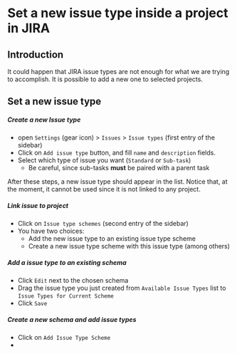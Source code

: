  # Set a new issue type inside a project in JIRA
 
 ## Introduction
 It could happen that JIRA issue types are not enough for what we are trying to accomplish. It is possible to add a new one to selected projects.
 
 ## Set a new issue type
 
 ##### Create a new Issue type
- open `Settings` (gear icon) > `Issues` > `Issue types` (first entry of the sidebar)
- Click on `Add issue type` button, and fill `name` and `description` fields.
- Select which type of issue you want (`Standard` or `Sub-task`)
    - Be careful, since sub-tasks **must** be paired with a parent task

After these steps, a new issue type should appear in the list. Notice that, at the moment, it cannot be used since it is not linked to any project.

##### Link issue to project
- Click on `Issue type schemes` (second entry of the sidebar)
- You have two choices:
    - Add the new issue type to an existing issue type scheme
    - Create a new issue type scheme with this issue type (among others)

##### Add a issue type to an existing schema
- Click `Edit` next to the chosen schema
- Drag the issue type you just created from `Available Issue Types` list to `Issue Types for Current Scheme`
- Click `Save`

##### Create a new schema and add issue types
- Click on `Add Issue Type Scheme`
- 


